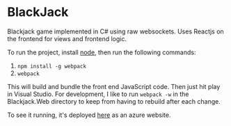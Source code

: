 BlackJack
=========

Blackjack game implemented in C# using raw websockets.  Uses Reactjs on the frontend for views and frontend logic.

To run the project, install [node](http://node.org), then run the following commands:

1. ```npm install -g webpack```
2. ```webpack```

This will build and bundle the front end JavaScript code.  Then just hit play in Visual Studio.  For development, I like to run ```webpack -w``` in the Blackjack.Web directory to keep from having to rebuild after each change.

To see it running, it's deployed [here](https://blackjack.azurewebsites.net) as an azure website.
